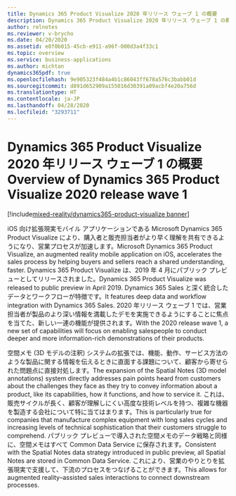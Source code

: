 ```yaml
---
title: Dynamics 365 Product Visualize 2020 年リリース ウェーブ 1 の概要
description: Dynamics 365 Product Visualize 2020 年リリース ウェーブ 1 の概要
author: relnotes
ms.reviewer: v-brycho
ms.date: 04/20/2020
ms.assetid: e8f0b015-45cb-e911-a96f-000d3a4f33c1
ms.topic: overview
ms.service: business-applications
ms.author: michtan
dynamics365pdf: true
ms.openlocfilehash: 9e905323f484a4b1c86043ff678a576c3babb01d
ms.sourcegitcommit: d891d652909a155016d30391a09acbf4e20a756d
ms.translationtype: HT
ms.contentlocale: ja-JP
ms.lasthandoff: 04/28/2020
ms.locfileid: "3293711"
---
```

# <a name="overview-of-dynamics-365-product-visualize-2020-release-wave-1"></a><span data-ttu-id="25dfb-103">Dynamics 365 Product Visualize 2020 年リリース ウェーブ 1 の概要</span><span class="sxs-lookup"><span data-stu-id="25dfb-103">Overview of Dynamics 365 Product Visualize 2020 release wave 1</span></span>
[!include[mixed-reality/dynamics365-product-visualize banner](../includes/mixed-reality/dynamics365-product-visualize.md)]

<!--overview start-->
<span data-ttu-id="25dfb-104">iOS 向け拡張現実モバイル アプリケーションである Microsoft Dynamics 365 Product Visualize により、購入者と販売担当者がより早く理解を共有できるようになり、営業プロセスが加速します。</span><span class="sxs-lookup"><span data-stu-id="25dfb-104">Microsoft Dynamics 365 Product Visualize, an augmented reality mobile application on iOS, accelerates the sales process by helping buyers and sellers reach a shared understanding, faster.</span></span> <span data-ttu-id="25dfb-105">Dynamics 365 Product Visualize は、2019 年 4 月にパブリック プレビューとしてリリースされました。</span><span class="sxs-lookup"><span data-stu-id="25dfb-105">Dynamics 365 Product Visualize was released to public preview in April 2019.</span></span> <span data-ttu-id="25dfb-106">Dynamics 365 Sales と深く統合したデータとワークフローが特徴です。</span><span class="sxs-lookup"><span data-stu-id="25dfb-106">It features deep data and workflow integration with Dynamics 365 Sales.</span></span> <span data-ttu-id="25dfb-107">2020 年リリース ウェーブ 1 では、営業担当者が製品のより深い情報を満載したデモを実施できるようにすることに焦点を当てた、新しい一連の機能が提供されます。</span><span class="sxs-lookup"><span data-stu-id="25dfb-107">With the 2020 release wave 1, a new set of capabilities will focus on enabling salespeople to conduct deeper and more information-rich demonstrations of their products.</span></span>

<span data-ttu-id="25dfb-108">空間メモ (3D モデルの注釈) システムの拡張では、機能、動作、サービス方法のような製品に関する情報を伝えるときに直面する課題について、顧客から寄せられた問題点に直接対処します。</span><span class="sxs-lookup"><span data-stu-id="25dfb-108">The expansion of the Spatial Notes (3D model annotations) system directly addresses pain points heard from customers about the challenges they face as they try to convey information about a product, like its capabilities, how it functions, and how to service it.</span></span> <span data-ttu-id="25dfb-109">これは、販売サイクルが長く、顧客が理解しにくい高度な技術レベルを持つ、複雑な機器を製造する会社について特に当てはまります。</span><span class="sxs-lookup"><span data-stu-id="25dfb-109">This is particularly true for companies that manufacture complex equipment with long sales cycles and increasing levels of technical sophistication that their customers struggle to comprehend.</span></span> <span data-ttu-id="25dfb-110">パブリック プレビューで導入された空間メモのデータ戦略と同様に、空間メモはすべて Common Data Service に保存されます。</span><span class="sxs-lookup"><span data-stu-id="25dfb-110">Consistent with the Spatial Notes data strategy introduced in public preview, all Spatial Notes are stored in Common Data Service.</span></span> <span data-ttu-id="25dfb-111">これにより、営業のやりとりを拡張現実で支援して、下流のプロセスをつなげることができます。</span><span class="sxs-lookup"><span data-stu-id="25dfb-111">This allows for augmented reality&ndash;assisted sales interactions to connect downstream processes.</span></span>
<!--overview end-->